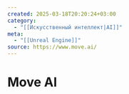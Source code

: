 ```yaml
---
created: 2025-03-18T20:20:24+03:00
category:
  - "[[Искусственный интеллект|AI]]"
meta:
  - "[[Unreal Engine]]"
source: https://www.move.ai/
---
```


# Move AI
